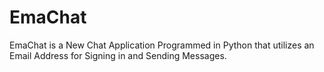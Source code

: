 # EmaChat
EmaChat is a New Chat Application Programmed in Python that utilizes an Email Address for Signing in and Sending Messages.
